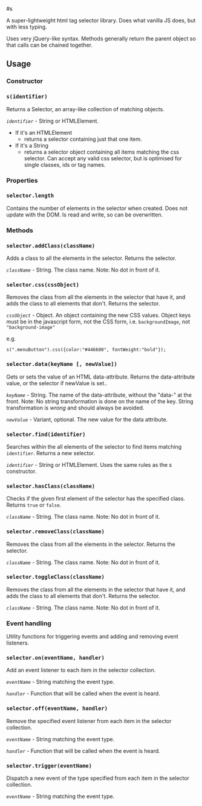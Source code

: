 #s

A super-lightweight html tag selector library. Does what vanilla JS does, but with less typing. 

Uses very jQuery-like syntax. Methods generally return the parent object so that calls can be chained together.

## Usage

### Constructor

### `s(identifier)`

Returns a Selector, an array-like collection of matching objects.

*`identifier`* - String or HTMLElement. 
- If it's an HTMLElement
	- returns a selector containing just that one item. 
- If it's a String
	- returns a selector object containing all items matching the css selector. Can accept any valid css selector, but is optimised for single classes, ids or tag names.
	
### Properties

### `selector.length`

Contains the number of elements in the selector when created. Does not update with the DOM. Is read and write, so can be overwritten.

### Methods

### `selector.addClass(className)`

Adds a class to all the elements in the selector. Returns the selector.

*`className`* - String. The class name. Note: No dot in front of it. 

### `selector.css(cssObject)`

Removes the class from all the elements in the selector that have it, and adds the class to all elements that don't. Returns the selector.

*`cssObject`* - Object. An object containing the new CSS values. Object keys must be in the javascript form, not the CSS form, i.e. `backgroundImage`, not `"background-image"`

e.g.

```
s(".menuButton").css({color:"#446600", fontWeight:"bold"});
```

### `selector.data(keyName [, newValue])`

Gets or sets the value of an HTML data-attribute. Returns the data-attribute value, or the selector if newValue is set..

*`keyName`* - String. The name of the data-attribute, without the "data-" at the front. Note: No string transformation is done on the name of the key. String transformation is *wrong* and should always be avoided.

*`newValue`* - Variant, optional. The new value for the data attribute.

### `selector.find(identifier)`

Searches within the all elements of the selector to find items matching `identifier`. Returns a new selector.

*`identifier`* - String or HTMLElement. Uses the same rules as the s constructor.

### `selector.hasClass(className)`

Checks if the given first element of the selector has the specified class. Returns `true` or `false`.

*`className`* - String. The class name. Note: No dot in front of it. 

### `selector.removeClass(className)`

Removes the class from all the elements in the selector. Returns the selector.

*`className`* - String. The class name. Note: No dot in front of it.

### `selector.toggleClass(className)`

Removes the class from all the elements in the selector that have it, and adds the class to all elements that don't. Returns the selector.

*`className`* - String. The class name. Note: No dot in front of it. 

### Event handling

Utility functions for triggering events and adding and removing event listeners.

### `selector.on(eventName, handler)`

Add an event listener to each item in the selector collection.

*`eventName`* - String matching the event type.

*`handler`* - Function that will be called when the event is heard.

### `selector.off(eventName, handler)`

Remove the specified event listener from each item in the selector collection.

*`eventName`* - String matching the event type.

*`handler`* - Function that will be called when the event is heard.

### `selector.trigger(eventName)`

Dispatch a new event of the type specified from each item in the selector collection.

*`eventName`* - String matching the event type.

